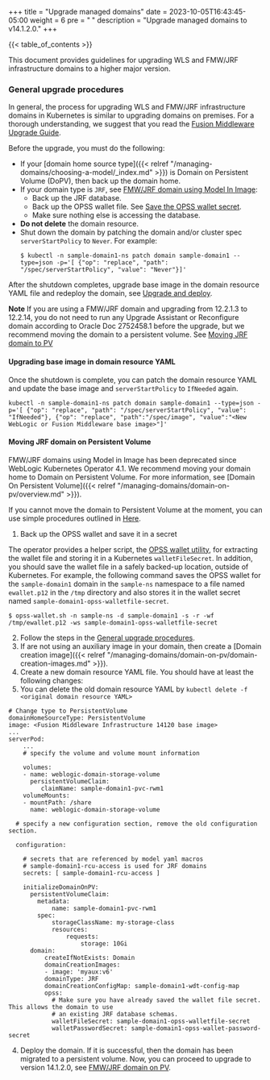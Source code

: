 +++
title = "Upgrade managed domains"
date = 2023-10-05T16:43:45-05:00
weight = 6
pre = "<b> </b>"
description = "Upgrade managed domains to v14.1.2.0."
+++

{{< table_of_contents >}}

This document provides guidelines for upgrading WLS and FMW/JRF infrastructure domains to a higher major version.

### General upgrade procedures

In general, the process for upgrading WLS and FMW/JRF infrastructure domains in Kubernetes is similar to upgrading domains on premises. For a thorough understanding, we suggest that you read the [Fusion Middleware Upgrade Guide](https://docs.oracle.com/en/middleware/fusion-middleware/12.2.1.4/asmas/planning-upgrade-oracle-fusion-middleware-12c.html#GUID-D9CEE7E2-5062-4086-81C7-79A33A200080).

Before the upgrade, you must do the following:

- If your [domain home source type]({{< relref "/managing-domains/choosing-a-model/_index.md" >}}) is Domain on Persistent Volume (DoPV), then back up the domain home.
- If your domain type is `JRF`, see [FMW/JRF domain using Model In Image](#fmwjrf-domain-using-model-in-image):
   - Back up the JRF database.
   - Back up the OPSS wallet file. See [Save the OPSS wallet secret](#back-up-the-opss-wallet-and-save-it-in-a-secret).
   - Make sure nothing else is accessing the database.
- **Do not delete** the domain resource.
- Shut down the domain by patching the domain and/or cluster spec `serverStartPolicy` to `Never`. For example:
   ```
   $ kubectl -n sample-domain1-ns patch domain sample-domain1 --type=json -p='[ {"op": "replace", "path": "/spec/serverStartPolicy", "value": "Never"}]'
   ```

After the shutdown completes, upgrade base image in the domain resource YAML file and redeploy the domain, see [Upgrade and deploy](#upgrading-base-image-in-domain-resource-yaml).

**Note** If you are using a FMW/JRF domain and upgrading from 12.2.1.3 to 12.2.14, you do not need to run any Upgrade Assistant or Reconfigure domain according to Oracle Doc 2752458.1 before the upgrade, but we recommend moving the domain to a persistent volume.  See [Moving JRF domain to PV](#moving-jrf-domain-on-persistent-volume)

#### Upgrading base image in domain resource YAML

Once the shutdown is complete, you can patch the domain resource YAML and update the base image and `serverStartPolicy` to `IfNeeded` again.

`kubectl -n sample-domain1-ns patch domain sample-domain1 --type=json -p='[ {"op": "replace", "path": "/spec/serverStartPolicy", "value": "IfNeeded"}, {"op": "replace", "path":"/spec/image", "value":"<New WebLogic or Fusion Middleware base image>"]'`

#### Moving JRF domain on Persistent Volume

FMW/JRF domains using Model in Image has been deprecated since WebLogic Kubernetes Operator 4.1.  We recommend moving your domain home to Domain on Persistent Volume. For more information, see [Domain On Persistent Volume]({{< relref "/managing-domains/domain-on-pv/overview.md" >}}).

If you cannot move the domain to Persistent Volume at the moment, you can use simple procedures outlined in [Here](#fmwjrf-domain-on-persistent-volume).

1. Back up the OPSS wallet and save it in a secret

The operator provides a helper script, the [OPSS wallet utility](https://orahub.oci.oraclecorp.com/weblogic-cloud/weblogic-kubernetes-operator/-/blob/main/kubernetes/samples/scripts/domain-lifecycle/opss-wallet.sh), for extracting the wallet file and storing it in a Kubernetes `walletFileSecret`. In addition, you should save the wallet file in a safely backed-up location, outside of Kubernetes. For example, the following command saves the OPSS wallet for the `sample-domain1` domain in the `sample-ns` namespace to a file named `ewallet.p12` in the `/tmp` directory and also stores it in the wallet secret named `sample-domain1-opss-walletfile-secret`.

```
$ opss-wallet.sh -n sample-ns -d sample-domain1 -s -r -wf /tmp/ewallet.p12 -ws sample-domain1-opss-walletfile-secret
```

2. Follow the steps in the [General upgrade procedures](#general-upgrade-procedures).
3. If are not using an auxiliary image in your domain, then create a [Domain creation image]({{< relref "/managing-domains/domain-on-pv/domain-creation-images.md" >}}).
4. Create a new domain resource YAML file.  You should have at least the following changes:
5. You can delete the old domain resource YAML by `kubectl delete -f <original domain resource YAML>`

```
# Change type to PersistentVolume
domainHomeSourceType: PersistentVolume
image: <Fusion Middleware Infrastructure 14120 base image>
...
serverPod:
    ...
    # specify the volume and volume mount information

    volumes:
    - name: weblogic-domain-storage-volume
      persistentVolumeClaim:
         claimName: sample-domain1-pvc-rwm1
    volumeMounts:
    - mountPath: /share
      name: weblogic-domain-storage-volume

  # specify a new configuration section, remove the old configuration section.

  configuration:

    # secrets that are referenced by model yaml macros
    # sample-domain1-rcu-access is used for JRF domains
    secrets: [ sample-domain1-rcu-access ]

    initializeDomainOnPV:
      persistentVolumeClaim:
        metadata:
            name: sample-domain1-pvc-rwm1
        spec:
            storageClassName: my-storage-class
            resources:
                requests:
                    storage: 10Gi
      domain:
          createIfNotExists: Domain
          domainCreationImages:
          - image: 'myaux:v6'
          domainType: JRF
          domainCreationConfigMap: sample-domain1-wdt-config-map
          opss:
            # Make sure you have already saved the wallet file secret. This allows the domain to use 
            # an existing JRF database schemas.
            walletFileSecret: sample-domain1-opss-walletfile-secret
            walletPasswordSecret: sample-domain1-opss-wallet-password-secret
```

4. Deploy the domain. If it is successful, then the domain has been migrated to a persistent volume.  Now, you can proceed to upgrade to version 14.1.2.0, see [FMW/JRF domain on PV](#fmwjrf-domain-on-persistent-volume).

